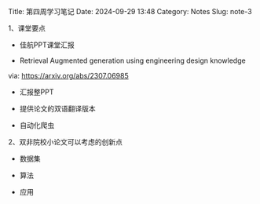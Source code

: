 Title: 第四周学习笔记
Date: 2024-09-29 13:48
Category: Notes
Slug: note-3

1、课堂要点

- 佳航PPT课堂汇报

- Retrieval Augmented generation using engineering design knowledge

via: https://arxiv.org/abs/2307.06985

- 汇报整PPT

- 提供论文的双语翻译版本

- 自动化爬虫

2、双非院校小论文可以考虑的创新点

- 数据集

- 算法

- 应用